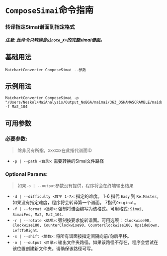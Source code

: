 # `ComposeSimai`命令指南

### 转译指定Simai谱面到指定格式

#### _注意: 此命令只转换含`&inote_X=`的完整simai谱面。_

## 基础用法

    MaichartConverter ComposeSimai --参数

## 示例用法

    MaichartConverter ComposeSimai -p "/Users/Neskol/MaiAnalysis/Output_NoBGA/maimai/363_OSHAMASCRAMBLE/maidata.txt" -f Ma2_104

## 可用参数

### 必要参数:

> 除非另有所指，`XXXXXX`在此指代谱面ID

- `-p | --path <目录>`: 需要转换的Simai文件路径

### Optional Params:

> 如果`-o | --output`参数没有提供，程序将会在终端输出结果

- `-d | --difficulty <数字 1-7>`: 指定的难度。 1-6 指代 `Easy` 到 `Re:Master`。 如果没有指定难度，程序将会转译第一个谱面。
  7指代`Original`。
- `-f | --format <选项>`: 强制将谱面编写为该格式。可用格式: `Simai, SimaiFes, Ma2, Ma2_104`.
- `-r | --rotate <选项>`:
  强制按要求旋转谱面。可用选项： `Clockwise90, Clockwise180, CounterClockwise90, CounterClockwise180, UpsideDown, LeftToRight`.
- `-s | --shift <整数>`: 将所有谱面按指定间隔向前/向后平移。
- `-o | --output <目录>`: 输出文件夹路径。如果该路径不存在，程序会尝试在该位置创建新文件夹。请确保该路径可写。
